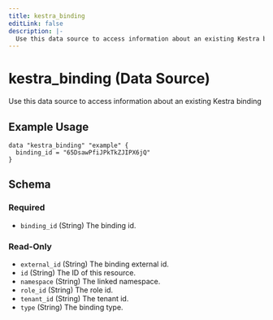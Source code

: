 ```yaml
---
title: kestra_binding
editLink: false
description: |-
  Use this data source to access information about an existing Kestra binding
---
```


# kestra_binding (Data Source)

Use this data source to access information about an existing Kestra binding

## Example Usage

```hcl
data "kestra_binding" "example" {
  binding_id = "65DsawPfiJPkTkZJIPX6jQ"
}
```

<!-- schema generated by tfplugindocs -->
## Schema

### Required

- `binding_id` (String) The binding id.

### Read-Only

- `external_id` (String) The binding external id.
- `id` (String) The ID of this resource.
- `namespace` (String) The linked namespace.
- `role_id` (String) The role id.
- `tenant_id` (String) The tenant id.
- `type` (String) The binding type.
